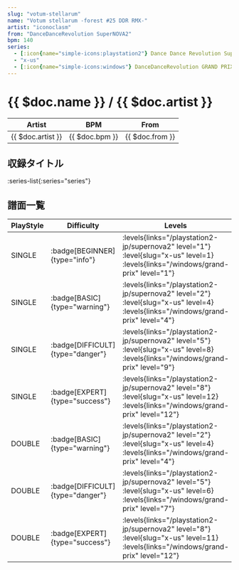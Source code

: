 ```yaml
---
slug: "votum-stellarum"
name: "Votum stellarum -forest #25 DDR RMX-"
artist: "iconoclasm"
from: "DanceDanceRevolution SuperNOVA2"
bpm: 140
series:
  - [:icon{name="simple-icons:playstation2"} Dance Dance Revolution SuperNOVA2 :icon{name="flag:jp-4x3"}](/playstation2-jp/supernova2)
  - "x-us"
  - [:icon{name="simple-icons:windows"} DanceDanceRevolution GRAND PRIX (グランプリプレー)](/windows/grand-prix)
---
```


# {{ $doc.name }} / {{ $doc.artist }}

|Artist|BPM|From|
|------|---|----|
|{{ $doc.artist }}|{{ $doc.bpm }}|{{ $doc.from }}|

## 収録タイトル

:series-list{:series="series"}

## 譜面一覧

|PlayStyle|Difficulty|Levels|Notes|Movie|
|---------|----------|------|-----|-----|
|SINGLE| :badge[BEGINNER]{type="info"}| :levels{links="/playstation2-jp/supernova2" level="1"} :level{slug="x-us" level=1}  :levels{links="/windows/grand-prix" level="1"}|52/0||
|SINGLE| :badge[BASIC]{type="warning"}| :levels{links="/playstation2-jp/supernova2" level="2"} :level{slug="x-us" level=4}  :levels{links="/windows/grand-prix" level="4"}|128/9||
|SINGLE| :badge[DIFFICULT]{type="danger"}| :levels{links="/playstation2-jp/supernova2" level="5"} :level{slug="x-us" level=8}  :levels{links="/windows/grand-prix" level="9"}|269/0||
|SINGLE| :badge[EXPERT]{type="success"}| :levels{links="/playstation2-jp/supernova2" level="8"} :level{slug="x-us" level=12}  :levels{links="/windows/grand-prix" level="12"}|357/0||
|DOUBLE| :badge[BASIC]{type="warning"}| :levels{links="/playstation2-jp/supernova2" level="2"} :level{slug="x-us" level=4}  :levels{links="/windows/grand-prix" level="4"}|112/9||
|DOUBLE| :badge[DIFFICULT]{type="danger"}| :levels{links="/playstation2-jp/supernova2" level="5"} :level{slug="x-us" level=6}  :levels{links="/windows/grand-prix" level="7"}|227/0||
|DOUBLE| :badge[EXPERT]{type="success"}| :levels{links="/playstation2-jp/supernova2" level="8"} :level{slug="x-us" level=11}  :levels{links="/windows/grand-prix" level="12"}|312/0||
